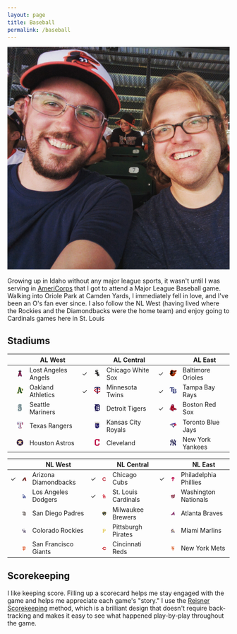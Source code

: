 ```yaml
---
layout: page
title: Baseball
permalink: /baseball
---
```


<img class="portrait" src="/images/Gavin-McGimpsey-at-Oriole-Park.jpg" alt="Photo of Gavin McGimpsey and a friend at Oriole Park in Camden Yards. Gavin is wearing an Orioles baseball cap." />

Growing up in Idaho without any major league sports, it wasn't until I was serving in [AmeriCorps](/americorps) that I got to attend a Major League Baseball game. Walking into Oriole Park at Camden Yards, I immediately fell in love, and I've been an O's fan ever since. I also follow the NL West (having lived where the Rockies and the Diamondbacks were the home team) and enjoy going to Cardinals games here in St. Louis

## Stadiums

|   |   | AL West             |   |   | AL Central         |   |   | AL East           |
|---|---|---------------------|---|---|--------------------|---|---|-------------------|
|   | <img src="/images/baseball/laa.png" />  | Lost Angeles Angels | ✓ |  <img src="/images/baseball/cws.png" /> | Chicago White Sox  | ✓ |  <img src="/images/baseball/bal.png" /> | Baltimore Orioles |
|   |  <img src="/images/baseball/oak.png" /> | Oakland Athletics   | ✓ | <img src="/images/baseball/min.png" />  | Minnesota Twins    | ✓ | <img src="/images/baseball/tbr.png" />  | Tampa Bay Rays    |
|   |  <img src="/images/baseball/sea.png" /> | Seattle Mariners    |   | <img src="/images/baseball/det.png" />  | Detroit Tigers     | ✓ |  <img src="/images/baseball/bos.png" /> | Boston Red Sox    |
|   | <img src="/images/baseball/tex.png" />  | Texas Rangers       |   |  <img src="/images/baseball/kcr.png" /> | Kansas City Royals |   | <img src="/images/baseball/tor.png" />  | Toronto Blue Jays |
|   |  <img src="/images/baseball/hou.png" /> | Houston Astros      |   | <img src="/images/baseball/cle.png" />  | Cleveland          |   | <img src="/images/baseball/nyy.png" />  | New York Yankees  |


|   |   | NL West              |   |   | NL Central          |   |   | NL East               |
|---|---|----------------------|---|---|---------------------|---|---|-----------------------|
| ✓ |  <img src="/images/baseball/ari.png" /> | Arizona Diamondbacks | ✓ | <img src="/images/baseball/chc.png" />  | Chicago Cubs        | ✓ | <img src="/images/baseball/phi.png" />  | Philadelphia Phillies |
|   | <img src="/images/baseball/lad.png" />  | Los Angeles Dodgers  | ✓ | <img src="/images/baseball/stl.png" />  | St. Louis Cardinals |   |  <img src="/images/baseball/was.png" /> | Washington Nationals  |
|   |  <img src="/images/baseball/sdp.png" /> | San Diego Padres     |   |  <img src="/images/baseball/mil.png" /> | Milwaukee Brewers   |   |  <img src="/images/baseball/atl.png" /> | Atlanta Braves        |
|   | <img src="/images/baseball/col.png" />  | Colorado Rockies     |   |  <img src="/images/baseball/pit.png" /> | Pittsburgh Pirates  |   |  <img src="/images/baseball/mia.png" /> | Miami Marlins         |
|   | <img src="/images/baseball/sfg.png" />  | San Francisco Giants |   |  <img src="/images/baseball/cin.png" /> | Cincinnati Reds     |   |  <img src="/images/baseball/nym.png" /> | New York Mets         |

## Scorekeeping

I like keeping score. Filling up a scorecard helps me stay engaged with the game and helps me appreciate each game's "story." I use the [Reisner Scorekeeping](http://www.reisnerscorekeeping.com/) method, which is a brilliant design that doesn't require back-tracking and makes it easy to see what happened play-by-play throughout the game.